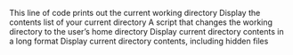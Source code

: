 This line of code prints out the current working directory
Display the contents list of your current directory
A script that changes the working directory to the user’s home directory
Display current directory contents in a long format
Display current directory contents, including hidden files
